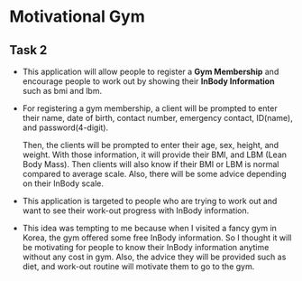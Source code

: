 # Motivational Gym

## Task 2

- This application will
allow people to register a **Gym Membership** and encourage people
to work out by showing their **InBody Information** such as bmi and lbm.

- For registering a gym membership, a client will be prompted to enter their 
name, date of birth, contact number, emergency contact, ID(name), and password(4-digit).

  Then, the clients will be prompted to enter their age, sex, height, and weight. With those information, 
it will provide their BMI, and LBM (Lean Body Mass). Then clients will also
 know if their BMI or LBM is normal compared to average scale. Also, there will be some advice depending 
on their InBody scale.
- This application is targeted to people who are trying to work out and want to
see their work-out progress with InBody information.
- This idea was tempting to me because when I visited a fancy gym in Korea,
the gym offered some free InBody information. So I thought it will be motivating for people to know their
InBody information anytime without any cost in gym. Also, the advice they will be provided such as
diet, and work-out routine will motivate them to go to the gym.
  

